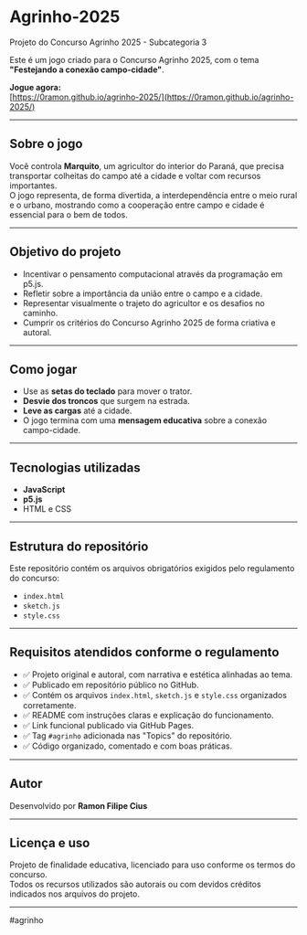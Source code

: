 # Agrinho-2025
Projeto do Concurso Agrinho 2025 - Subcategoria 3

Este é um jogo criado para o Concurso Agrinho 2025, com o tema **"Festejando a conexão campo-cidade"**.

**Jogue agora:**  
 [https://0ramon.github.io/agrinho-2025/](https://0ramon.github.io/agrinho-2025/)

---

## Sobre o jogo

Você controla **Marquito**, um agricultor do interior do Paraná, que precisa transportar colheitas do campo até a cidade e voltar com recursos importantes.  
O jogo representa, de forma divertida, a interdependência entre o meio rural e o urbano, mostrando como a cooperação entre campo e cidade é essencial para o bem de todos.

---

## Objetivo do projeto

- Incentivar o pensamento computacional através da programação em p5.js.
- Refletir sobre a importância da união entre o campo e a cidade.
- Representar visualmente o trajeto do agricultor e os desafios no caminho.
- Cumprir os critérios do Concurso Agrinho 2025 de forma criativa e autoral.

---

## Como jogar

- Use as **setas do teclado** para mover o trator.
- **Desvie dos troncos** que surgem na estrada.
- **Leve as cargas** até a cidade.
- O jogo termina com uma **mensagem educativa** sobre a conexão campo-cidade.

---

## Tecnologias utilizadas

- **JavaScript**
- **p5.js**
- HTML e CSS

---

## Estrutura do repositório

Este repositório contém os arquivos obrigatórios exigidos pelo regulamento do concurso:

- `index.html`
- `sketch.js`
- `style.css`

---

## Requisitos atendidos conforme o regulamento

- ✅ Projeto original e autoral, com narrativa e estética alinhadas ao tema.
- ✅ Publicado em repositório público no GitHub.
- ✅ Contém os arquivos `index.html`, `sketch.js` e `style.css` organizados corretamente.
- ✅ README com instruções claras e explicação do funcionamento.
- ✅ Link funcional publicado via GitHub Pages.
- ✅ Tag `#agrinho` adicionada nas "Topics" do repositório.
- ✅ Código organizado, comentado e com boas práticas.

---

## Autor

Desenvolvido por **Ramon Filipe Cius**

---

## Licença e uso

Projeto de finalidade educativa, licenciado para uso conforme os termos do concurso.  
Todos os recursos utilizados são autorais ou com devidos créditos indicados nos arquivos do projeto.

---

#agrinho
